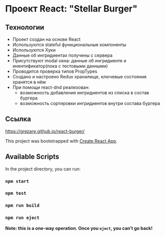 # Проект React: "Stellar Burger"

## Технологии

* Проект создан на основе React
* Используются stateful функциональные компоненты
* Используются Хуки
* Данные об ингридиентах получены с сервера
* Присутствуют modal окна: данные об ингридиенте и инентификатор(пока с тестовыми данными)
* Проводится проверка типов PropTypes
* Создано и настроено Redux хранилище, ключевые состояния хранятся в нём
* При помощи react-dnd реализован:
    * возможность добавления ингридиентов из списка в состав бургера
    * возможность сортировки ингридиентов внутри состава бургера


## Ссылка
https://grezare.github.io/react-burger/

This project was bootstrapped with [Create React App](https://github.com/facebook/create-react-app).

## Available Scripts

In the project directory, you can run:
### `npm start`
### `npm test`
### `npm run build`
### `npm run eject`
**Note: this is a one-way operation. Once you `eject`, you can’t go back!**
